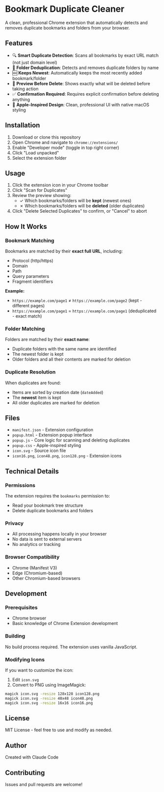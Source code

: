 # Bookmark Duplicate Cleaner

A clean, professional Chrome extension that automatically detects and removes duplicate bookmarks and folders from your browser.

## Features

- 🔍 **Smart Duplicate Detection**: Scans all bookmarks by exact URL match (not just domain level)
- 📁 **Folder Deduplication**: Detects and removes duplicate folders by name
- 🆕 **Keeps Newest**: Automatically keeps the most recently added bookmark/folder
- 👀 **Preview Before Delete**: Shows exactly what will be deleted before taking action
- ✅ **Confirmation Required**: Requires explicit confirmation before deleting anything
- 🎨 **Apple-Inspired Design**: Clean, professional UI with native macOS styling

## Installation

1. Download or clone this repository
2. Open Chrome and navigate to `chrome://extensions/`
3. Enable "Developer mode" (toggle in top right corner)
4. Click "Load unpacked"
5. Select the extension folder

## Usage

1. Click the extension icon in your Chrome toolbar
2. Click "Scan for Duplicates"
3. Review the preview showing:
   - ✓ Which bookmarks/folders will be **kept** (newest ones)
   - ✗ Which bookmarks/folders will be **deleted** (older duplicates)
4. Click "Delete Selected Duplicates" to confirm, or "Cancel" to abort

## How It Works

### Bookmark Matching
Bookmarks are matched by their **exact full URL**, including:
- Protocol (http/https)
- Domain
- Path
- Query parameters
- Fragment identifiers

**Example:**
- `https://example.com/page1` ≠ `https://example.com/page2` (kept - different pages)
- `https://example.com/page1` = `https://example.com/page1` (deduplicated - exact match)

### Folder Matching
Folders are matched by their **exact name**:
- Duplicate folders with the same name are identified
- The newest folder is kept
- Older folders and all their contents are marked for deletion

### Duplicate Resolution
When duplicates are found:
- Items are sorted by creation date (`dateAdded`)
- The **newest** item is kept
- All older duplicates are marked for deletion

## Files

- `manifest.json` - Extension configuration
- `popup.html` - Extension popup interface
- `popup.js` - Core logic for scanning and deleting duplicates
- `popup.css` - Apple-inspired styling
- `icon.svg` - Source icon file
- `icon16.png`, `icon48.png`, `icon128.png` - Extension icons

## Technical Details

### Permissions
The extension requires the `bookmarks` permission to:
- Read your bookmark tree structure
- Delete duplicate bookmarks and folders

### Privacy
- All processing happens locally in your browser
- No data is sent to external servers
- No analytics or tracking

### Browser Compatibility
- Chrome (Manifest V3)
- Edge (Chromium-based)
- Other Chromium-based browsers

## Development

### Prerequisites
- Chrome browser
- Basic knowledge of Chrome Extension development

### Building
No build process required. The extension uses vanilla JavaScript.

### Modifying Icons
If you want to customize the icon:
1. Edit `icon.svg`
2. Convert to PNG using ImageMagick:
```bash
magick icon.svg -resize 128x128 icon128.png
magick icon.svg -resize 48x48 icon48.png
magick icon.svg -resize 16x16 icon16.png
```

## License

MIT License - feel free to use and modify as needed.

## Author

Created with Claude Code

## Contributing

Issues and pull requests are welcome!
